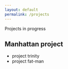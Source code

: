 ```yaml
---
layout: default
permalink: /projects
---
```


Projects in progress

## Manhattan project

* project trinity
* project fat-man